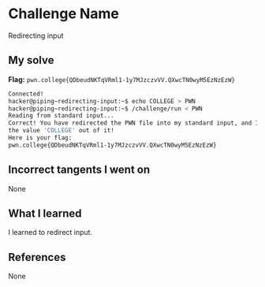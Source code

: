 # Challenge Name
Redirecting input

## My solve
**Flag:** `pwn.college{QDbeudNKTqVRml1-1y7MJzczvVV.QXwcTN0wyM5EzNzEzW}`


```bash
Connected!
hacker@piping~redirecting-input:~$ echo COLLEGE > PWN
hacker@piping~redirecting-input:~$ /challenge/run < PWN
Reading from standard input...
Correct! You have redirected the PWN file into my standard input, and I read 
the value 'COLLEGE' out of it!
Here is your flag:
pwn.college{QDbeudNKTqVRml1-1y7MJzczvVV.QXwcTN0wyM5EzNzEzW}

```

## Incorrect tangents I went on
None

## What I learned
I learned to redirect input.

## References 
None
